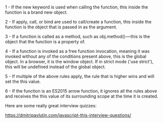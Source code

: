 

1 - If the new keyword is used when calling the function, this inside the function is a brand new object.

2 - If apply, call, or bind are used to call/create a function, this inside the function is the object that is passed in as the argument.

3 - If a function is called as a method, such as obj.method() — this is the object that the function is a property of.

4 - If a function is invoked as a free function invocation, meaning it was invoked without any of the conditions present above, this is the global object. In a browser, it is the window object. If in strict mode ('use strict'), this will be undefined instead of the global object.

5 - If multiple of the above rules apply, the rule that is higher wins and will set the this value.

6 - If the function is an ES2015 arrow function, it ignores all the rules above and receives the this value of its surrounding scope at the time it is created.


Here are some really great interview quizzes:

https://dmitripavlutin.com/javascript-this-interview-questions/